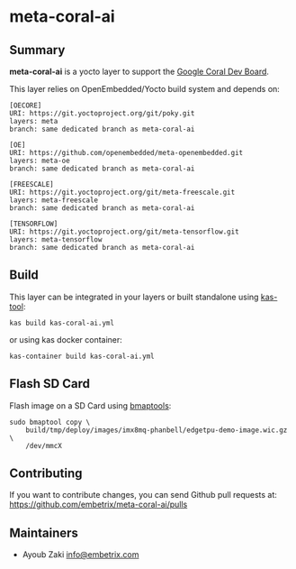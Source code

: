 # meta-coral-ai

## Summary

**meta-coral-ai** is a yocto layer to support the [Google Coral Dev Board](https://coral.ai/products/dev-board/).

This layer relies on OpenEmbedded/Yocto build system and depends on:

```
[OECORE]
URI: https://git.yoctoproject.org/git/poky.git
layers: meta
branch: same dedicated branch as meta-coral-ai
```

```
[OE]
URI: https://github.com/openembedded/meta-openembedded.git
layers: meta-oe
branch: same dedicated branch as meta-coral-ai
```

```
[FREESCALE]
URI: https://git.yoctoproject.org/git/meta-freescale.git
layers: meta-freescale
branch: same dedicated branch as meta-coral-ai
```

```
[TENSORFLOW]
URI: https://git.yoctoproject.org/git/meta-tensorflow.git
layers: meta-tensorflow
branch: same dedicated branch as meta-coral-ai
```

## Build

This layer can be integrated in your layers or built standalone using [kas-tool](https://github.com/siemens/kas):

```
kas build kas-coral-ai.yml
```

or using kas docker container:

```
kas-container build kas-coral-ai.yml
```

## Flash SD Card

Flash image on a SD Card using [bmaptools](https://github.com/intel/bmap-tools):


```
sudo bmaptool copy \
    build/tmp/deploy/images/imx8mq-phanbell/edgetpu-demo-image.wic.gz \
    /dev/mmcX
```


## Contributing

If you want to contribute changes, you can send Github pull requests at:
https://github.com/embetrix/meta-coral-ai/pulls


## Maintainers

 - Ayoub Zaki <info@embetrix.com>